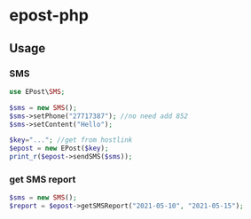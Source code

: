 # epost-php

## Usage

### SMS
```php
use EPost\SMS;

$sms = new SMS();
$sms->setPhone("27717387"); //no need add 852
$sms->setContent("Hello");

$key="..."; //get from hostlink
$epost = new EPost($key);
print_r($epost->sendSMS($sms));

```

### get SMS report
```php
$sms = new SMS();
$report = $epost->getSMSReport("2021-05-10", "2021-05-15");
```